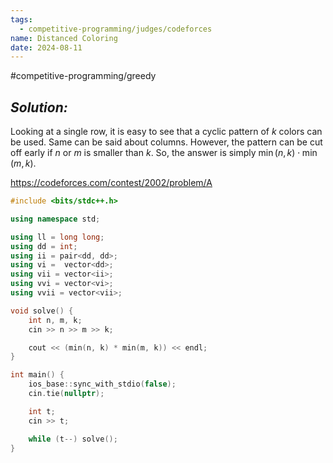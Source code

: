 ```yaml
---
tags:
  - competitive-programming/judges/codeforces
name: Distanced Coloring
date: 2024-08-11
---
```

#competitive-programming/greedy 
## _Solution:_
Looking at a single row, it is easy to see that a cyclic pattern of $k$ colors can be used. Same can be said about columns. However, the pattern can be cut off early if $n$ or $m$ is smaller than $k$. So, the answer is simply $\min(n,k)\cdot\min(m,k)$.

https://codeforces.com/contest/2002/problem/A
```cpp
#include <bits/stdc++.h>

using namespace std;

using ll = long long;
using dd = int;
using ii = pair<dd, dd>;
using vi =  vector<dd>;
using vii = vector<ii>;
using vvi = vector<vi>;
using vvii = vector<vii>;

void solve() {
    int n, m, k;
    cin >> n >> m >> k;

    cout << (min(n, k) * min(m, k)) << endl;
}

int main() {
    ios_base::sync_with_stdio(false);
    cin.tie(nullptr);

    int t;
    cin >> t;

    while (t--) solve();
}
```